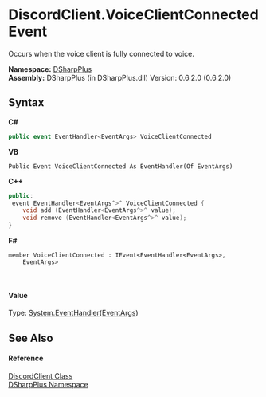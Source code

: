 # DiscordClient.VoiceClientConnected Event
 

Occurs when the voice client is fully connected to voice.

**Namespace:**&nbsp;<a href="503971eb-de5e-a570-9922-de9500a9b1cc">DSharpPlus</a><br />**Assembly:**&nbsp;DSharpPlus (in DSharpPlus.dll) Version: 0.6.2.0 (0.6.2.0)

## Syntax

**C#**<br />
``` C#
public event EventHandler<EventArgs> VoiceClientConnected
```

**VB**<br />
``` VB
Public Event VoiceClientConnected As EventHandler(Of EventArgs)
```

**C++**<br />
``` C++
public:
 event EventHandler<EventArgs^>^ VoiceClientConnected {
	void add (EventHandler<EventArgs^>^ value);
	void remove (EventHandler<EventArgs^>^ value);
}
```

**F#**<br />
``` F#
member VoiceClientConnected : IEvent<EventHandler<EventArgs>,
    EventArgs>

```

<br />

#### Value
Type: <a href="http://msdn2.microsoft.com/en-us/library/db0etb8x" target="_blank">System.EventHandler</a>(<a href="http://msdn2.microsoft.com/en-us/library/118wxtk3" target="_blank">EventArgs</a>)

## See Also


#### Reference
<a href="8f8cbf24-03e9-53cc-389f-2ba10a699065">DiscordClient Class</a><br /><a href="503971eb-de5e-a570-9922-de9500a9b1cc">DSharpPlus Namespace</a><br />